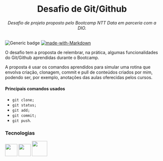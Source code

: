 

<h1 align="center">Desafio de Git/Github</h1>

<h6 align="center">  Desafio de projeto proposto pelo Bootcamp NTT Data em parceria com a DIO.</h6>

![Generic badge](https://img.shields.io/badge/STATUS-EM%20ANDAMENTO-green.svg) [![made-with-Markdown](https://img.shields.io/badge/MADE%20WITH-MARKDOWN-blue.svg)](http://commonmark.org)



O desafio tem a proposta de relembrar, na prática, algumas funcionalidades  do Git/Github aprendidas durante o Bootcamp.

A proposta é usar os comandos aprendidos para simular uma rotina que envolva criação, clonagem, commit e pull de conteúdos criados por mim, podendo ser, por exemplo, anotações das aulas oferecidas pelos cursos.



#### Principais comandos usados

- `git clone;`
- `git status;`
- `git add;`
- `git commit;`
- `git push`.



### Tecnologias

<img src="https://cdn.jsdelivr.net/gh/devicons/devicon/icons/git/git-original.svg" width="40" height="40"/> <img src="https://cdn.jsdelivr.net/gh/devicons/devicon/icons/github/github-original.svg" width="40" height="40" /> <img src="https://cdn.jsdelivr.net/gh/devicons/devicon/icons/markdown/markdown-original.svg" height="50"/>

​          



